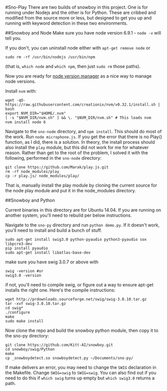 #Sno-Play
There are two builds of snowboy in this project. One is for running under Nodejs and the other is
for Python. These are cribbed and modified from the source more or less, but designed to get you up
and running with keyword detection in these two environments.

##Snowboy and Node
Make sure you have node version 6.9.1 - `node -v` will tell you. 

If you don't, you can uninstall node either with `apt-get remove node` or
```
sudo rm -rf /usr/bin/nodejs /usr/bin/npm
```
(that is, `which node` and `which npm`, then just `sudo rm` those paths).

Now you are ready for [node version manager](https://github.com/creationix/nvm) as a nice way to manage node versions. 

Install `nvm` with:

```
wget -qO- https://raw.githubusercontent.com/creationix/nvm/v0.32.1/install.sh | bash
export NVM_DIR="$HOME/.nvm"
[ -s "$NVM_DIR/nvm.sh" ] && \. "$NVM_DIR/nvm.sh" # This loads nvm
nvm install node 6
```

Navigate to the `sno-node` directory, and `npm install`. This should do most of the work.
Run `node microphone.js`.
If you get the error that there is no Play() function, as I did, there is a solution. In
theory, the install process should also install the `play` module, but this did not work
for me for whatever reason. Rather than get to the root of the problem, I solved it with
the following, performed in the `sno-node` directory:
```
git clone https://github.com/Marak/play.js.git
rm -rf node_modules/play
cp -r play.js/ node_modules/play/
```
That is, manually install the play module by cloning the current source for the node play
module and put it in the node_modules directory.

##Snowboy and Python

Current binaries in this directory are for Ubuntu 14.04. If you are running on another system, 
you'll need to rebuild per below instructions.

Navigate to the `sno-py` directory and run `python demo.py`.
If it doesn't work, you'll need to install and build a bunch of stuff.

```
sudo apt-get install swig3.0 python-pyaudio python3-pyaudio sox libpcre3-dev
pip install pyaudio
sudo apt-get install libatlas-base-dev
```
make sure you have swig 3.0.7 or above with
```
swig -version #or
swig3.0 -version
```
if not, you'll need to compile swig, or figure out a way to ensure apt-get installs the right one.
Here's the compile instructions:
```
wget http://prdownloads.sourceforge.net/swig/swig-3.0.10.tar.gz
tar -xvf swig-3.0.10.tar.gz
cd swig*
./configure
make
sudo make install
```
Now clone the repo and build the snowboy python module, then copy it to the sno-py directory:
```
git clone https://github.com/Kitt-AI/snowboy.git
cd snowboy/swig/Python
make
cp _snowboydetect.so snowboydetect.py ~/Documents/sno-py/
```
If make delivers an error, you may need to change the `SWIG` declaration in the Makefile.
Change `SWIG=swig` to `SWIG=swig`. You can also find out if you need to do this if `which swig`
turns up empty but `which swig3.0` returns a path.
